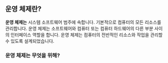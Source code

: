 ## 운영 체제란?
**운영 체제는** 시스템 소프트웨어 범주에 속합니다. 기본적으로 컴퓨터의 모든 리소스를 관리합니다. 운영 체제는 소프트웨어와 컴퓨터 또는 컴퓨터 하드웨어의 다른 부분 사이의 인터페이스 역할을 합니다. 운영 체제는 컴퓨터의 전반적인 리소스와 작업을 관리할 수 있도록 설계되었습니다.
### 운영 체제는 무엇을 위해?


